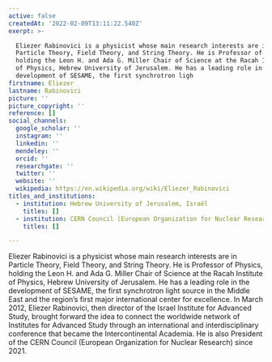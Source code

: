 ```yaml
---
active: false
createdAt: '2022-02-09T13:11:22.540Z'
exerpt: >-

  Eliezer Rabinovici is a physicist whose main research interests are in
  Particle Theory, Field Theory, and String Theory. He is Professor of Physics,
  holding the Leon H. and Ada G. Miller Chair of Science at the Racah Institute
  of Physics, Hebrew University of Jerusalem. He has a leading role in the
  development of SESAME, the first synchrotron ligh
firstname: Eliezer
lastname: Rabinovici
picture: ''
picture_copyright: ''
reference: []
social_channels:
  google_scholar: ''
  instagram: ''
  linkedin: ''
  mendeley: ''
  orcid: ''
  researchgate: ''
  twitter: ''
  website: ''
  wikipedia: https://en.wikipedia.org/wiki/Eliezer_Rabinovici
titles_and_institutions:
  - institution: Hebrew University of Jerusalem, Israël
    titles: []
  - institution: CERN Council (European Organization for Nuclear Research)
    titles: []

---
```


Eliezer Rabinovici is a physicist whose main research interests are in Particle Theory, Field Theory, and String Theory. He is Professor of Physics, holding the Leon H. and Ada G. Miller Chair of Science at the Racah Institute of Physics, Hebrew University of Jerusalem. He has a leading role in the development of SESAME, the first synchrotron light source in the Middle East and the region’s first major international center for excellence. In March 2012, Eliezer Rabinovici, then director of the Israel Institute for Advanced Study, brought forward the idea to connect the worldwide network of Institutes for Advanced Study through an international and interdisciplinary conference that became the Intercontinental Academia. He is also President of the CERN Council (European Organization for Nuclear Research) since 2021.
